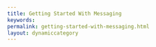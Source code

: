 ```yaml
---
title: Getting Started With Messaging
keywords:
permalink: getting-started-with-messaging.html
layout: dynamiccategory
---
```

